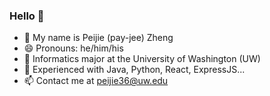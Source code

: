 ### Hello 👋

- 🔭 My name is Peijie (pay-jee) Zheng
- 😄 Pronouns: he/him/his
- 🌱 Informatics major at the University of Washington (UW)
- 👯 Experienced with Java, Python, React, ExpressJS...
- 📫 Contact me at peijie36@uw.edu

<!--
**peijie36/peijie36** is a ✨ _special_ ✨ repository because its `README.md` (this file) appears on your GitHub profile.

Here are some ideas to get you started:




- 🤔 I’m looking for help with ...
- 💬 Ask me about ...
- ⚡ Fun fact: ...
-->

